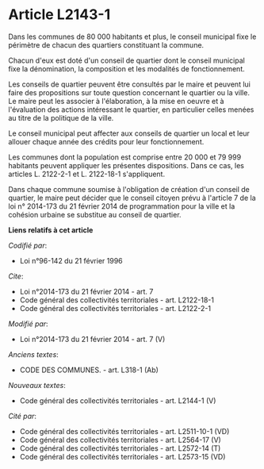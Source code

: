 # Article L2143-1

Dans les communes de 80 000 habitants et plus, le conseil municipal fixe le périmètre de chacun des quartiers constituant la
commune. 

Chacun d'eux est doté d'un conseil de quartier dont le conseil municipal fixe la dénomination, la composition et les
modalités de fonctionnement. 

Les conseils de quartier peuvent être consultés par le maire et peuvent lui faire des propositions sur toute question
concernant le quartier ou la ville. Le maire peut les associer à l'élaboration, à la mise en oeuvre et à l'évaluation des
actions intéressant le quartier, en particulier celles menées au titre de la politique de la ville. 

Le conseil municipal peut affecter aux conseils de quartier un local et leur allouer chaque année des crédits pour leur
fonctionnement. 

Les communes dont la population est comprise entre 20 000 et 79 999 habitants peuvent appliquer les présentes dispositions.
Dans ce cas, les articles L. 2122-2-1 et L. 2122-18-1 s'appliquent. 

Dans chaque commune soumise à l'obligation de création d'un conseil de quartier, le maire peut décider que le conseil citoyen
prévu à l'article 7 de la loi n° 2014-173 du 21 février 2014 de programmation pour la ville et la cohésion urbaine se
substitue au conseil de quartier.

**Liens relatifs à cet article**

_Codifié par_:

  - Loi n°96-142 du 21 février 1996

_Cite_:

  - Loi n°2014-173 du 21 février 2014 - art. 7
  - Code général des collectivités territoriales - art. L2122-18-1
  - Code général des collectivités territoriales - art. L2122-2-1

_Modifié par_:

  - Loi n°2014-173 du 21 février 2014 - art. 7 (V)

_Anciens textes_:

  - CODE DES COMMUNES. - art. L318-1 (Ab)

_Nouveaux textes_:

  - Code général des collectivités territoriales - art. L2144-1 (V)

_Cité par_:

  - Code général des collectivités territoriales - art. L2511-10-1 (VD)
  - Code général des collectivités territoriales - art. L2564-17 (V)
  - Code général des collectivités territoriales - art. L2572-14 (T)
  - Code général des collectivités territoriales - art. L2573-15 (VD)

